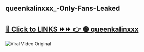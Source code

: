 
 ## queenkalinxxx_-Only-Fans-Leaked

# <h2><a href="https://clipsfans.com/queenkalinxxx_&ref=git">🔗 Click to LINKS ⏩⏩ 👉 🟢 queenkalinxxx  </a></h2>

<a href="https://clipsfans.com/queenkalinxxx_&ref=git" rel="nofollow" data-target="animated-image.originalLink"><img src="https://i.ibb.co.com/xMMVF88/686577567.gif" alt="Viral Video Original" style="max-width: 100%; display: inline-block;" data-target="animated-image.originalImage"></a>
